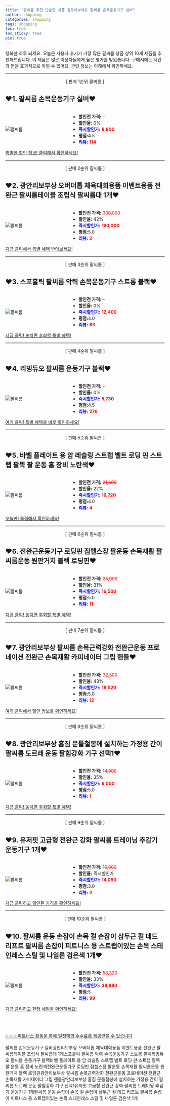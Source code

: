 ```yaml
---
title: "팔씨름 추천 단순한 상품 검토해보세요 팔씨름 손목운동기구 실버"
author: shopping
categories: shopping
tags: shopping
toc: true
toc_sticky: true
pin: true
---
```

행복한 하루 되세요. 오늘은 사용자 후기가 가장 많은 팔씨름 상품 상위 10개 제품을 추천해드립니다. 이 제품은 많은 이용자들에게 높은 평가를 받았습니다. 구매시에는 시간과 돈을 효과적으로 아낄 수 있어요. 관련 정보는 아래에서 확인하세요.

---
<p class="toplist" style="margin: 0 auto; display: block; width: fit-content;">[ 판매 1순위 팔씨름 ]</p>

<h2><strong>❤️1. 팔씨름 손목운동기구 실버❤️</strong></h2>

<div style="display: flex; align-items: center;">
    <div style="flex: 0.4;">
        <img src="https://thumbnail9.coupangcdn.com/thumbnails/remote/230x230ex/image/retail/images/2020/09/23/14/5/a36e1282-a9e1-4f46-b45c-b350e8a0ebb9.jpg" alt="팔씨름" style="max-width: 100%;">
    </div>
    <div style="flex: 0.6; margin-left: 10px;">
        <ul>
            <li><strong>할인전 가격:</strong> <del style="color: red;">-</del></li>
            <li><strong>할인율:</strong> 0%</li>
            <li><span style='color:blue'><strong>즉시할인가:</strong></span> <span style='color:red'><strong>8,800</strong></span></li>
            <li><strong>평점:</strong>4.5</li>
            <li><span style='color:blue'><strong>리뷰:</strong></span> <span style='color:red'><strong>114</strong></span></li>
        </ul>
    </div>
</div>
<div class="center">
    <a href="https://selin100587001.github.io?lptag=AF9450613&subid=githubio&pageKey=2210640836&traceid=V0-153&itemId=3763258082&vendorItemId=71637039567" class="myButton">
        특별한 할인 정보! 클릭해서 확인하세요!
    </a>
</div>


---
<p class="toplist" style="margin: 0 auto; display: block; width: fit-content;">[ 판매 2순위 팔씨름 ]</p>

<h2><strong>❤️2. 광안리보부상 오버더톱 체육대회용품 이벤트용품 전완근 팔씨름테이블 조립식 팔씨름대 1개❤️</strong></h2>

<div style="display: flex; align-items: center;">
    <div style="flex: 0.4;">
        <img src="https://thumbnail9.coupangcdn.com/thumbnails/remote/230x230ex/image/vendor_inventory/078f/13308e455b8b0aa6661cef68365a134ee4eba49ed564a2e7618cca54d68b.png" alt="팔씨름" style="max-width: 100%;">
    </div>
    <div style="flex: 0.6; margin-left: 10px;">
        <ul>
            <li><strong>할인전 가격:</strong> <del style="color: red;">330,000</del></li>
            <li><strong>할인율:</strong> 42%</li>
            <li><span style='color:blue'><strong>즉시할인가:</strong></span> <span style='color:red'><strong>190,000</strong></span></li>
            <li><strong>평점:</strong>5.0</li>
            <li><span style='color:blue'><strong>리뷰:</strong></span> <span style='color:red'><strong>2</strong></span></li>
        </ul>
    </div>
</div>
<div class="center">
    <a href="https://selin100587001.github.io?lptag=AF9450613&subid=githubio&pageKey=8042642950&traceid=V0-153&itemId=22524634937&vendorItemId=89566665417" class="myButton">
        지금 클릭해서 특별 혜택 받아보세요!
    </a>
</div>


---
<p class="toplist" style="margin: 0 auto; display: block; width: fit-content;">[ 판매 3순위 팔씨름 ]</p>

<h2><strong>❤️3. 스포홀릭 팔씨름 악력 손목운동기구 스트롱 블랙❤️</strong></h2>

<div style="display: flex; align-items: center;">
    <div style="flex: 0.4;">
        <img src="https://thumbnail8.coupangcdn.com/thumbnails/remote/230x230ex/image/retail/images/2020/10/07/15/2/6fa9bf68-18e8-40f0-9e5f-c8fd14d38bb7.jpg" alt="팔씨름" style="max-width: 100%;">
    </div>
    <div style="flex: 0.6; margin-left: 10px;">
        <ul>
            <li><strong>할인전 가격:</strong> <del style="color: red;">-</del></li>
            <li><strong>할인율:</strong> 0%</li>
            <li><span style='color:blue'><strong>즉시할인가:</strong></span> <span style='color:red'><strong>12,400</strong></span></li>
            <li><strong>평점:</strong>4.0</li>
            <li><span style='color:blue'><strong>리뷰:</strong></span> <span style='color:red'><strong>63</strong></span></li>
        </ul>
    </div>
</div>
<div class="center">
    <a href="https://selin100587001.github.io?lptag=AF9450613&subid=githubio&pageKey=2210641018&traceid=V0-153&itemId=3763258626&vendorItemId=71748349373" class="myButton">
        지금 클릭! 놓치면 후회할 특별 혜택!
    </a>
</div>


---
<p class="toplist" style="margin: 0 auto; display: block; width: fit-content;">[ 판매 4순위 팔씨름 ]</p>

<h2><strong>❤️4. 리빙듀오 팔씨름 운동기구 블랙❤️</strong></h2>

<div style="display: flex; align-items: center;">
    <div style="flex: 0.4;">
        <img src="https://thumbnail9.coupangcdn.com/thumbnails/remote/230x230ex/image/retail/images/2018/10/10/14/2/5365343e-c3a2-42b0-ac2b-ad301b61e0ac.jpg" alt="팔씨름" style="max-width: 100%;">
    </div>
    <div style="flex: 0.6; margin-left: 10px;">
        <ul>
            <li><strong>할인전 가격:</strong> <del style="color: red;">-</del></li>
            <li><strong>할인율:</strong> 0%</li>
            <li><span style='color:blue'><strong>즉시할인가:</strong></span> <span style='color:red'><strong>5,730</strong></span></li>
            <li><strong>평점:</strong>4.5</li>
            <li><span style='color:blue'><strong>리뷰:</strong></span> <span style='color:red'><strong>276</strong></span></li>
        </ul>
    </div>
</div>
<div class="center">
    <a href="https://selin100587001.github.io?lptag=AF9450613&subid=githubio&pageKey=143533191&traceid=V0-153&itemId=416866698&vendorItemId=4024110601" class="myButton">
        여기 클릭! 특별 혜택을 바로 확인하세요!
    </a>
</div>


---
<p class="toplist" style="margin: 0 auto; display: block; width: fit-content;">[ 판매 5순위 팔씨름 ]</p>

<h2><strong>❤️5. 바벨 플레이트 용 암 레슬링 스트랩 벨트 로딩 핀 스트랩 팔뚝 팔 운동 홈 장비 노란색❤️</strong></h2>

<div style="display: flex; align-items: center;">
    <div style="flex: 0.4;">
        <img src="https://thumbnail10.coupangcdn.com/thumbnails/remote/230x230ex/image/vendor_inventory/b827/bf757e6b59910b0de07d5204746d9060e5ec7b6672e558a55f72b1ec4d0b.jpg" alt="팔씨름" style="max-width: 100%;">
    </div>
    <div style="flex: 0.6; margin-left: 10px;">
        <ul>
            <li><strong>할인전 가격:</strong> <del style="color: red;">21,600</del></li>
            <li><strong>할인율:</strong> 22%</li>
            <li><span style='color:blue'><strong>즉시할인가:</strong></span> <span style='color:red'><strong>16,720</strong></span></li>
            <li><strong>평점:</strong>4.0</li>
            <li><span style='color:blue'><strong>리뷰:</strong></span> <span style='color:red'><strong>4</strong></span></li>
        </ul>
    </div>
</div>
<div class="center">
    <a href="https://selin100587001.github.io?lptag=AF9450613&subid=githubio&pageKey=7274867939&traceid=V0-153&itemId=18561902212&vendorItemId=86658681206" class="myButton">
        오늘만! 클릭해서 확인하세요!
    </a>
</div>


---
<p class="toplist" style="margin: 0 auto; display: block; width: fit-content;">[ 판매 6순위 팔씨름 ]</p>

<h2><strong>❤️6. 전완근운동기구 로딩핀 집헬스장 팔운동 손목재활 팔씨름운동 원판거치 블랙 로딩핀❤️</strong></h2>

<div style="display: flex; align-items: center;">
    <div style="flex: 0.4;">
        <img src="https://thumbnail7.coupangcdn.com/thumbnails/remote/230x230ex/image/vendor_inventory/aa6d/06d72ebce5b94281df51859e2ff7d568a197339af96304463a3d5194b0ca.png" alt="팔씨름" style="max-width: 100%;">
    </div>
    <div style="flex: 0.6; margin-left: 10px;">
        <ul>
            <li><strong>할인전 가격:</strong> <del style="color: red;">24,000</del></li>
            <li><strong>할인율:</strong> 31%</li>
            <li><span style='color:blue'><strong>즉시할인가:</strong></span> <span style='color:red'><strong>16,500</strong></span></li>
            <li><strong>평점:</strong>5.0</li>
            <li><span style='color:blue'><strong>리뷰:</strong></span> <span style='color:red'><strong>11</strong></span></li>
        </ul>
    </div>
</div>
<div class="center">
    <a href="https://selin100587001.github.io?lptag=AF9450613&subid=githubio&pageKey=5810044740&traceid=V0-153&itemId=9994015587&vendorItemId=89453068700" class="myButton">
        지금 클릭! 놓치면 후회할 특별 혜택!
    </a>
</div>


---
<p class="toplist" style="margin: 0 auto; display: block; width: fit-content;">[ 판매 7순위 팔씨름 ]</p>

<h2><strong>❤️7. 광안리보부상 팔씨름 손목근력강화 전완근운동 프로네이션 전완근 손목재활 카피네이터 그립 핸들❤️</strong></h2>

<div style="display: flex; align-items: center;">
    <div style="flex: 0.4;">
        <img src="https://thumbnail10.coupangcdn.com/thumbnails/remote/230x230ex/image/vendor_inventory/2a3b/60f7944bbc5927271430fef10f34a7512b1a7d3578d6f50364dfb983ac96.png" alt="팔씨름" style="max-width: 100%;">
    </div>
    <div style="flex: 0.6; margin-left: 10px;">
        <ul>
            <li><strong>할인전 가격:</strong> <del style="color: red;">32,500</del></li>
            <li><strong>할인율:</strong> 43%</li>
            <li><span style='color:blue'><strong>즉시할인가:</strong></span> <span style='color:red'><strong>18,520</strong></span></li>
            <li><strong>평점:</strong>5.0</li>
            <li><span style='color:blue'><strong>리뷰:</strong></span> <span style='color:red'><strong>12</strong></span></li>
        </ul>
    </div>
</div>
<div class="center">
    <a href="https://selin100587001.github.io?lptag=AF9450613&subid=githubio&pageKey=7154541109&traceid=V0-153&itemId=17993771528&vendorItemId=90395154021" class="myButton">
        여기 클릭해서 할인 정보를 확인하세요!
    </a>
</div>


---
<p class="toplist" style="margin: 0 auto; display: block; width: fit-content;">[ 판매 8순위 팔씨름 ]</p>

<h2><strong>❤️8. 광안리보부상 홈짐 문틀철봉에 설치하는 가정용 간이 팔씨름 도르래 운동 팔힘강화 기구 선택1❤️</strong></h2>

<div style="display: flex; align-items: center;">
    <div style="flex: 0.4;">
        <img src="https://thumbnail6.coupangcdn.com/thumbnails/remote/230x230ex/image/vendor_inventory/1176/6478c11539bb9b59a91e5a58ba62ffe3ff47a05c40da7349bab8a564b174.png" alt="팔씨름" style="max-width: 100%;">
    </div>
    <div style="flex: 0.6; margin-left: 10px;">
        <ul>
            <li><strong>할인전 가격:</strong> <del style="color: red;">14,000</del></li>
            <li><strong>할인율:</strong> 35%</li>
            <li><span style='color:blue'><strong>즉시할인가:</strong></span> <span style='color:red'><strong>9,000</strong></span></li>
            <li><strong>평점:</strong>5.0</li>
            <li><span style='color:blue'><strong>리뷰:</strong></span> <span style='color:red'><strong>1</strong></span></li>
        </ul>
    </div>
</div>
<div class="center">
    <a href="https://selin100587001.github.io?lptag=AF9450613&subid=githubio&pageKey=1815316645&traceid=V0-153&itemId=3089432283&vendorItemId=71077270315" class="myButton">
        지금 클릭! 놓치면 후회할 특별 혜택!
    </a>
</div>


---
<p class="toplist" style="margin: 0 auto; display: block; width: fit-content;">[ 판매 9순위 팔씨름 ]</p>

<h2><strong>❤️9. 유저핏 고급형 전완근 강화 팔씨름 트레이닝 추감기 운동기구 1개❤️</strong></h2>

<div style="display: flex; align-items: center;">
    <div style="flex: 0.4;">
        <img src="https://thumbnail7.coupangcdn.com/thumbnails/remote/230x230ex/image/vendor_inventory/3b29/22d367766aeec20f7ce1f98e827f39c82d0652794d74c7ed35303d70735e.jpg" alt="팔씨름" style="max-width: 100%;">
    </div>
    <div style="flex: 0.6; margin-left: 10px;">
        <ul>
            <li><strong>할인전 가격:</strong> <del style="color: red;">15,900</del></li>
            <li><strong>할인율:</strong> 즉시할인가</li>
            <li><span style='color:blue'><strong>즉시할인가:</strong></span> <span style='color:red'><strong>14,050</strong></span></li>
            <li><strong>평점:</strong>3.0</li>
            <li><span style='color:blue'><strong>리뷰:</strong></span> <span style='color:red'><strong>2</strong></span></li>
        </ul>
    </div>
</div>
<div class="center">
    <a href="https://selin100587001.github.io?lptag=AF9450613&subid=githubio&pageKey=7784289842&traceid=V0-153&itemId=21045337655&vendorItemId=88115541029" class="myButton">
        지금 클릭하고 할인된 가격을 확인하세요!
    </a>
</div>


---
<p class="toplist" style="margin: 0 auto; display: block; width: fit-content;">[ 판매 10순위 팔씨름 ]</p>

<h2><strong>❤️10. 팔씨름 운동 손잡이 손목 컬 손잡이 삼두근 컬 데드 리프트 팔씨름 손잡이 피트니스 용 스트랩이있는 손목 스테인레스 스틸 및 나일론 검은색 1개❤️</strong></h2>

<div style="display: flex; align-items: center;">
    <div style="flex: 0.4;">
        <img src="https://thumbnail8.coupangcdn.com/thumbnails/remote/230x230ex/image/vendor_inventory/1e00/a3992393b0b019a45a26ff786c291b7655fe320d3ea0b627b287832d0d4a.jpg" alt="팔씨름" style="max-width: 100%;">
    </div>
    <div style="flex: 0.6; margin-left: 10px;">
        <ul>
            <li><strong>할인전 가격:</strong> <del style="color: red;">58,320</del></li>
            <li><strong>할인율:</strong> 33%</li>
            <li><span style='color:blue'><strong>즉시할인가:</strong></span> <span style='color:red'><strong>38,880</strong></span></li>
            <li><strong>평점:</strong>5</li>
            <li><span style='color:blue'><strong>리뷰:</strong></span> <span style='color:red'><strong>99</strong></span></li>
        </ul>
    </div>
</div>
<div class="center">
    <a href="https://selin100587001.github.io?lptag=AF9450613&subid=githubio&pageKey=8185443744&traceid=V0-153&itemId=23408591694&vendorItemId=90450858532" class="myButton">
        지금 클릭하고 한정 세일을 확인하세요!
    </a>
</div>

<br><br><br>[💦 💦 💦 파트너스 활동을 통해 일정액의 수수료를 제공받을 수 있습니다](https://link.coupang.com/a/bcpT2c)<br><br>팔씨름 손목운동기구 실버광안리보부상 오버더톱 체육대회용품 이벤트용품 전완근 팔씨름테이블 조립식 팔씨름대 1개스포홀릭 팔씨름 악력 손목운동기구 스트롱 블랙리빙듀오 팔씨름 운동기구 블랙바벨 플레이트 용 암 레슬링 스트랩 벨트 로딩 핀 스트랩 팔뚝 팔 운동 홈 장비 노란색전완근운동기구 로딩핀 집헬스장 팔운동 손목재활 팔씨름운동 원판거치 블랙 로딩핀광안리보부상 팔씨름 손목근력강화 전완근운동 프로네이션 전완근 손목재활 카피네이터 그립 핸들광안리보부상 홈짐 문틀철봉에 설치하는 가정용 간이 팔씨름 도르래 운동 팔힘강화 기구 선택1유저핏 고급형 전완근 강화 팔씨름 트레이닝 추감기 운동기구 1개팔씨름 운동 손잡이 손목 컬 손잡이 삼두근 컬 데드 리프트 팔씨름 손잡이 피트니스 용 스트랩이있는 손목 스테인레스 스틸 및 나일론 검은색 1개